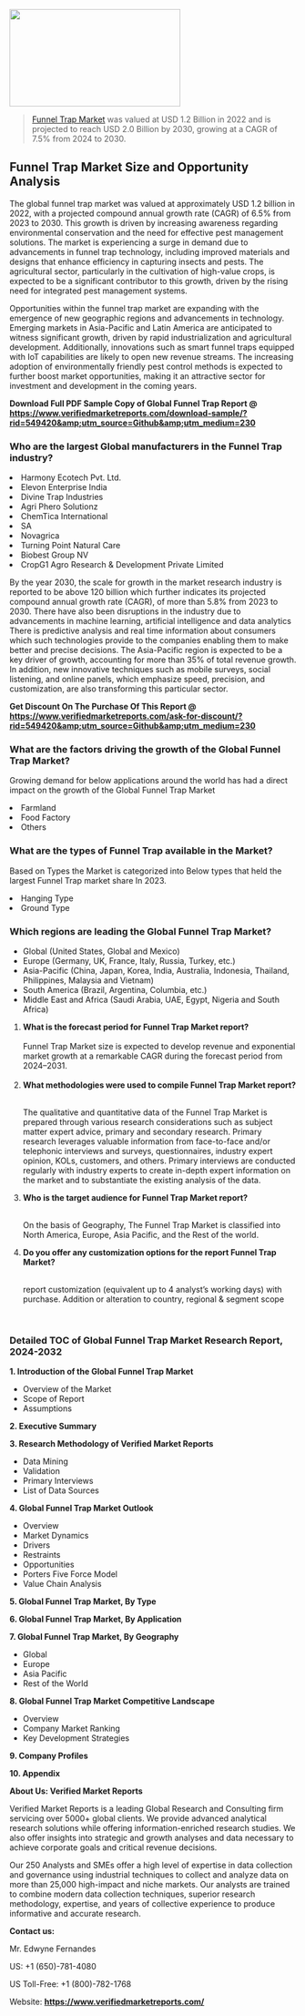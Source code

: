 <img src="https://ffe5etoiles.com/wp-content/uploads/2024/12/MST1-300x171.png" alt="" width="300" height="171" class="alignnone size-medium wp-image-20088" /><blockquote><p><p><a href="https://www.verifiedmarketreports.com/download-sample/?rid=549420&utm_source=Github&utm_medium=230" target="_blank">Funnel Trap Market</a> was valued at USD 1.2 Billion in 2022 and is projected to reach USD 2.0 Billion by 2030, growing at a CAGR of 7.5% from 2024 to 2030.</p></blockquote><p><h2>Funnel Trap Market Size and Opportunity Analysis</h2> <p>The global funnel trap market was valued at approximately USD 1.2 billion in 2022, with a projected compound annual growth rate (CAGR) of 6.5% from 2023 to 2030. This growth is driven by increasing awareness regarding environmental conservation and the need for effective pest management solutions. The market is experiencing a surge in demand due to advancements in funnel trap technology, including improved materials and designs that enhance efficiency in capturing insects and pests. The agricultural sector, particularly in the cultivation of high-value crops, is expected to be a significant contributor to this growth, driven by the rising need for integrated pest management systems.</p> <p>Opportunities within the funnel trap market are expanding with the emergence of new geographic regions and advancements in technology. Emerging markets in Asia-Pacific and Latin America are anticipated to witness significant growth, driven by rapid industrialization and agricultural development. Additionally, innovations such as smart funnel traps equipped with IoT capabilities are likely to open new revenue streams. The increasing adoption of environmentally friendly pest control methods is expected to further boost market opportunities, making it an attractive sector for investment and development in the coming years.</p> </p><p class=""><strong>Download Full PDF Sample Copy of Global Funnel Trap Report @ <a href="https://www.verifiedmarketreports.com/download-sample/?rid=549420&amp;utm_source=Github&amp;utm_medium=230" target="_blank">https://www.verifiedmarketreports.com/download-sample/?rid=549420&amp;utm_source=Github&amp;utm_medium=230</a></strong></p><h3 id="" class="">Who are the largest Global manufacturers in the Funnel Trap industry?</h3><p><li>Harmony Ecotech Pvt. Ltd.</li><li> Elevon Enterprise India</li><li> Divine Trap Industries</li><li> Agri Phero Solutionz</li><li> ChemTica International</li><li> SA</li><li> Novagrica</li><li> Turning Point Natural Care</li><li> Biobest Group NV</li><li> CropG1 Agro Research & Development Private Limited</li></p><div class=""><div class="" dir="" data-message-author-role="" data-message-id="" data-message-model-slug=""><div class=""><div class=""><div class=""><div class="" dir="" data-message-author-role="" data-message-id="" data-message-model-slug=""><div class=""><div class=""><p>By the year 2030, the scale for growth in the market research industry is reported to be above 120 billion which further indicates its projected compound annual growth rate (CAGR), of more than 5.8% from 2023 to 2030. There have also been disruptions in the industry due to advancements in machine learning, artificial intelligence and data analytics There is predictive analysis and real time information about consumers which such technologies provide to the companies enabling them to make better and precise decisions. The Asia-Pacific region is expected to be a key driver of growth, accounting for more than 35% of total revenue growth. In addition, new innovative techniques such as mobile surveys, social listening, and online panels, which emphasize speed, precision, and customization, are also transforming this particular sector.</p><p><strong>Get Discount On The Purchase Of This Report @&nbsp; <a href="https://www.verifiedmarketreports.com/ask-for-discount/?rid=549420&amp;utm_source=Github&amp;utm_medium=230" target="_blank">https://www.verifiedmarketreports.com/ask-for-discount/?rid=549420&amp;utm_source=Github&amp;utm_medium=230</a></strong></p></div></div></div></div></div></div></div></div><h3 id="" class="">What are the factors driving the growth of the Global Funnel Trap Market?</h3><p id="" class="">Growing demand for below applications around the world has had a direct impact on the growth of the Global Funnel Trap Market</p><p id="" class=""><li>Farmland</li><li> Food Factory</li><li> Others</li></p><h3 id="" class="">What are the types of Funnel Trap available in the Market?</h3><p id="" class="">Based on Types the Market is categorized into Below types that held the largest Funnel Trap market share In 2023.</p><p id="" class=""><li>Hanging Type</li><li> Ground Type</li></p><h3 id="" class="">Which regions are leading the Global Funnel Trap Market?</h3><ul><li>Global (United States, Global and Mexico)</li><li>Europe (Germany, UK, France, Italy, Russia, Turkey, etc.)</li><li>Asia-Pacific (China, Japan, Korea, India, Australia, Indonesia, Thailand, Philippines, Malaysia and Vietnam)</li><li>South America (Brazil, Argentina, Columbia, etc.)</li><li>Middle East and Africa (Saudi Arabia, UAE, Egypt, Nigeria and South Africa)</li></ul><p><ol><li><strong>What is the forecast period for Funnel Trap Market report?<br /></strong><br /><span data-sheets-root="1" data-sheets-value="{&quot;1&quot;:2,&quot;2&quot;:&quot;XXXX size is expected to develop revenue and exponential market growth at a remarkable CAGR during the forecast period from 2024&ndash;2030.&quot;}" data-sheets-userformat="{&quot;2&quot;:12674,&quot;4&quot;:{&quot;1&quot;:2,&quot;2&quot;:16776960},&quot;10&quot;:2,&quot;11&quot;:0,&quot;15&quot;:&quot;Arial&quot;,&quot;16&quot;:12}">Funnel Trap Market size is expected to develop revenue and exponential market growth at a remarkable CAGR during the forecast period from 2024&ndash;2031.</span><br /><br /></li><li><strong>What methodologies were used to compile Funnel Trap Market report?<br /><br /></strong><p>The qualitative and quantitative data of the&nbsp;Funnel Trap Market is prepared through various research considerations such as subject matter expert advice, primary and secondary research. Primary research leverages valuable information from face-to-face and/or telephonic interviews and surveys, questionnaires, industry expert opinion, KOLs, customers, and others. Primary interviews are conducted regularly with industry experts to create in-depth expert information on the market and to substantiate the existing analysis of the data.&nbsp;</p></li><li><strong>Who is the target audience for Funnel Trap Market report?<br /><br /></strong><p>On the basis of Geography, The&nbsp;Funnel Trap Market is classified into North America, Europe, Asia Pacific, and the Rest of the world.</p></li><li><strong>Do you offer any customization options for the report Funnel Trap Market?<br /><br /></strong><p>report customization (equivalent up to 4 analyst&rsquo;s working days) with purchase. Addition or alteration to country, regional &amp; segment scope</p><p>&nbsp;</p></li></ol></p><h3 id="" class="">Detailed TOC of Global Funnel Trap Market Research Report, 2024-2032</h3><p id="" class=""><strong>1. Introduction of the Global Funnel Trap Market</strong></p><ul><li>Overview of the Market</li><li>Scope of Report</li><li>Assumptions</li></ul><p id="" class=""><strong>2. Executive Summary</strong></p><p id="" class=""><strong>3. Research Methodology of&nbsp;Verified Market Reports</strong></p><ul><li>Data Mining</li><li>Validation</li><li>Primary Interviews</li><li>List of Data Sources</li></ul><p id="" class=""><strong>4. Global Funnel Trap Market Outlook</strong></p><ul><li>Overview</li><li>Market Dynamics</li><li>Drivers</li><li>Restraints</li><li>Opportunities</li><li>Porters Five Force Model</li><li>Value Chain Analysis</li></ul><p id="" class=""><strong>5. Global Funnel Trap Market, By&nbsp;Type</strong></p><p id="" class=""><strong>6. Global Funnel Trap Market, By Application</strong></p><p id="" class=""><strong>7. Global Funnel Trap Market, By Geography</strong></p><ul><li>Global</li><li>Europe</li><li>Asia Pacific</li><li>Rest of the World</li></ul><p id="" class=""><strong>8. Global Funnel Trap Market Competitive Landscape</strong></p><ul><li>Overview</li><li>Company Market Ranking</li><li>Key Development Strategies</li></ul><p id="" class=""><strong>9. Company Profiles</strong></p><p id="" class=""><strong>10. Appendix</strong></p><p id="" class=""><strong>About Us: Verified Market Reports</strong></p><p id="" class="">Verified Market Reports is a leading Global Research and Consulting firm servicing over 5000+ global clients. We provide advanced analytical research solutions while offering information-enriched research studies. We also offer insights into strategic and growth analyses and data necessary to achieve corporate goals and critical revenue decisions.</p><p id="" class="">Our 250 Analysts and SMEs offer a high level of expertise in data collection and governance using industrial techniques to collect and analyze data on more than 25,000 high-impact and niche markets. Our analysts are trained to combine modern data collection techniques, superior research methodology, expertise, and years of collective experience to produce informative and accurate research.</p><p id="" class=""><strong>Contact us:</strong></p><p id="" class="">Mr. Edwyne Fernandes</p><p id="" class="">US: +1 (650)-781-4080</p><p id="" class="">US Toll-Free: +1 (800)-782-1768</p><p id="" class="">Website: <a target="" data-test-app-aware-link=""><strong>https://www.verifiedmarketreports.com/</strong></a></p>
